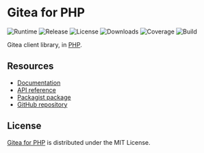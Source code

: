 # Gitea for PHP
![Runtime](https://img.shields.io/badge/php-%3E%3D7.2-brightgreen.svg) ![Release](https://img.shields.io/packagist/v/sab-international/gitea.svg) ![License](https://img.shields.io/packagist/l/sab-international/gitea.svg) ![Downloads](https://img.shields.io/packagist/dt/sab-international/gitea.svg) ![Coverage](https://coveralls.io/repos/github/sab-international/gitea.php/badge.svg) ![Build](https://travis-ci.com/sab-international/gitea.php.svg)

Gitea client library, in [PHP](https://secure.php.net).

## Resources
- [Documentation](https://github.com/sab-international/gitea.php/wiki)
- [API reference](https://sab-international.github.io/gitea.php)
- [Packagist package](https://packagist.org/packages/sab-international/gitea)
- [GitHub repository](https://github.com/sab-international/gitea.php)

## License
[Gitea for PHP](https://github.com/sab-international/gitea.php) is distributed under the MIT License.
